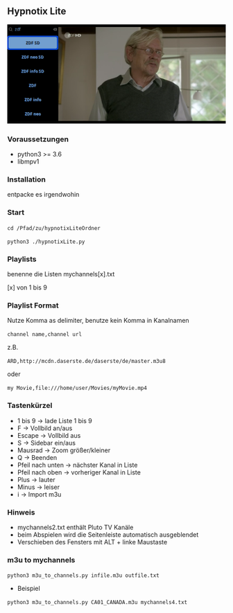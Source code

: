 ## Hypnotix Lite

![screnshot](https://github.com/Axel-Erfurt/hypnotixLite/blob/main/screenshot2.png)

### Voraussetzungen

- python3 >= 3.6
- libmpv1

### Installation

entpacke es irgendwohin

### Start

```cd /Pfad/zu/hypnotixLiteOrdner```

```python3 ./hypnotixLite.py```

### Playlists

benenne die Listen mychannels[x].txt

[x] von 1 bis 9

### Playlist Format

Nutze Komma as delimiter, benutze kein Komma in Kanalnamen

```channel name,channel url```

z.B.

```ARD,http://mcdn.daserste.de/daserste/de/master.m3u8```

oder

```my Movie,file:///home/user/Movies/myMovie.mp4```


### Tastenkürzel

- 1 bis 9 -> lade Liste 1 bis 9
- F -> Vollbild an/aus
- Escape -> Vollbild aus
- S -> Sidebar ein/aus
- Mausrad -> Zoom größer/kleiner
- Q -> Beenden
- Pfeil nach unten -> nächster Kanal in Liste
- Pfeil nach oben -> vorheriger Kanal in Liste
- Plus -> lauter
- Minus -> leiser
- i -> Import m3u

### Hinweis

- mychannels2.txt enthält Pluto TV Kanäle
- beim Abspielen wird die Seitenleiste automatisch ausgeblendet
- Verschieben des Fensters mit ALT + linke Maustaste

### m3u to mychannels

```python3 m3u_to_channels.py infile.m3u outfile.txt```

- Beispiel

```python3 m3u_to_channels.py CA01_CANADA.m3u mychannels4.txt```
